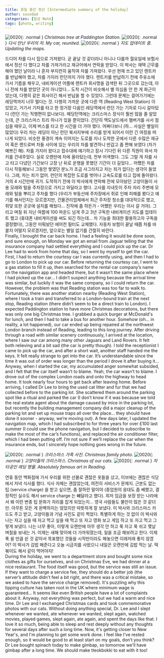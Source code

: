 ```yaml
---
title: 휴일 중간 정산 [Intermediate summary of the holiday]
author: sosodad
categories: [일상 Note]
tags: [photo, writing]
---
```



![0020](https://1drv.ms/i/c/f96de3eae83811fb/IQR310qnVZHgSJUXAP5pxoFVAVq1QGWMATxIXbRTW04JeAU?height=1024){: .normal }
_Christmas tree at Paddington Station._
![0020](https://1drv.ms/i/c/f96de3eae83811fb/IQRFZuwlFVhVRIm668bDOdPVAVizYclNv8MIOZdtXhDasaI?height=1024){: .normal }
_다시 만난 우리의 차. My car, reunited._
![0020](https://1drv.ms/i/c/f96de3eae83811fb/IQS0uOXiC0ilToYXJbfjl4QZAVsrJm1wFpxLA_mHDS6TKV0?height=1024){: .normal }
_지도 업데이트 중. Updating the maps._

드디어 차를 다시 집으로 가져왔다. 곧 끝날 것 같더라니 아니나 다를까 월요일에 보험사에서 정산 다 했다고 차를 가져가라고 재규어에서 연락을 받았다. 이 박사는 재택 근무를 해야 했던 날이라 나 혼자 부지런히 움직여 차를 가져왔다. 우선 현재 쓰고 있던 렌트카를 반납해야 했고, 차를 가지러 런던까지 가야 했다. 렌트카를 반납하기 전에 주유소에 가서 기름을 채우고, 내비게이션 어플에 렌트카 회사명을 검색한 뒤 그곳으로 갔는데, 아니 전에 차를 받았던 곳이 아니었다... 도착 시간이 비슷해서 별 의심을 안 한 게 화근이었는데, 다행히 같은 회사이긴 해서 반납을 할 수 있었다. 그런데 문제는 걸어가기에는 레딩역까지 너무 멀다는 것. 다행히 가까운 곳에 다른 역 (Reading West Station) 이 있었고, 거기서 기차를 타고 한 정거장 다음인 레딩역에서 런던 가는 기차로 다시 갈아탔다 (런던 가는 직행편이 없나보다). 패딩턴역에는 크리스마스 장식이 훨씬 많을 줄 알았는데, 큰 크리스마스 트리 하나가 있을 뿐이었다. 간단히 맥도날드에서 햄버거를 사서 점심을 때우고, 이제 버스를 타고 한 시간을 더 가야 했다. 어쩌다보니 (하... 사실은 별일이 많았다) 우리 차는 레딩이 아닌 런던 북서지부에 수리를 받게 되어서 이런 긴 여정을 떠나게 되었다. 비슷한 풍경이 계속 이어지는 도로를 지나 도착한 곳에서 다른 수많은 재규어 혹은 랜드로버 차들 사이에 있는 우리의 차를 발견하니 반갑고 좀 짠해 보였다 (차가 예쁘긴 해). 차를 가지러 왔다고 접수대에 얘기하고 잠시 기다린 뒤 다른 직원이 와서 차키를 건네주었다. 실로 오랜만에 차에 올라탔는데, 전부 어색했다. 그도 그럴 게 차를 사고 타고 다녔던 기간보다 고장 난 뒤로 운행을 못했던 기간이 더 길었다... 어쨌든 차를 다시 작동해보니 그동안 쌓였던 분노가 조금 사그라지고 차는 죄가 없다는 생각이 들었다. 그래, 차는 죄가 없어. 런던의 복잡한 도로를 벗어나 고속도로를 타고 집에 돌아왔다. 거의 4 시간만에 귀가. 도착하기 전에 이 박사에게 연락해 전에 모아놨던 고양이들이 사용 모래와 털을 주차장으로 가지고 와달라고 했다. 고사를 지내듯이 주차 자리 주변에 모래와 털을 뿌리고 주차를 했다 (우리가 부동산에 주차장에서 쥐로 인해 피해를 봤다고 얘기를 해서인지는 모르겠지만, 건물관리업체에서 최근 주차장 청소를 대대적으로 했고, 쥐덫 또한 곳곳에 설치를 해뒀다... 진작에 좀 하든가 - 어쨌든 우리는 이사 갈 거야). 그리고 며칠 뒤 지난 여름에 100 파운드 넘게 주고 3년 구독한 내비게이션 지도를 업데이트 했고 (휴대폰 내비게이션을 써도 되긴 하는데... 차 기능을 최대한 활용하고자 구독을 결정했다), 그동안 미뤄놨던 에어컨 필터도 교체했다. 자동차 보험이 끝날 때쯤 차를 바꿀지 어떨지 모르겠지만, 앞으로는 별일 없기를 간절히 바란다.  
Finally, I brought the car back home. I had a feeling it would be done soon, and sure enough, on Monday we got an email from Jaguar telling that the insurance company had settled everything and I could pick up the car. Dr Lee had to work from home that day, so I went by myself to get the car. First, I had to return the courtesy car I was currently using, and then I had to go to London to pick up our car. Before returning the courtesy car, I went to a gas station to fill it up, then searched for the rental car company’s name on the navigation app and headed there, but it wasn’t the same place where I had picked up the car... I didn’t suspect anything because the arrival time was similar, but luckily it was the same company, so I could return the car. However, the problem was that Reading station was too far to walk to. Fortunately, there was another station nearby (Reading West Station), where I took a train and transferred to a London-bound train at the next stop, Reading station (there didn’t seem to be a direct train to London). I expected Paddington station to have more Christmas decorations, but there was only one big Christmas tree. I grabbed a quick burger at McDonald's for lunch, and then I had to take a bus for another hour. Somehow (oh... in reality, a lot happened), our car ended up being repaired at the northwest London branch instead of Reading, leading to this long journey. After driving through a road with similar scenery continuously, I arrived at the location, where I saw our car among many other Jaguars and Land Rovers. It felt both relieving and a bit sad (the car is pretty though). I told the receptionist I came to pick up the car, and after a short wait, another staff handed me the keys. It felt really strange to get into the car. It’s understandable since the time it was out of order was longer than the period I drove it after buying it... Anyway, when I started the car, my accumulated anger somewhat subsided, and I felt that the car itself wasn’t to blame. Yeah, the car wasn’t to blame. I drove out of the complex London roads and onto the highway to head home. It took nearly four hours to get back after leaving home. Before arriving, I called Dr Lee to bring the used cat litter and fur that we had collected before to the parking lot. She scattered them around the parking spot like a ritual and parked the car (I don’t know if it was because we told the real estate agent about the damage caused by mice in the parking lot, but recently the building management company did a major cleanup of the parking lot and set up mouse traps all over the place... they should have done it sooner - anyway, we’re moving out). A few days later, I updated the navigation map, which I had subscribed to for three years for over £100 last summer (I could use the phone navigation, but I decided to subscribe to make the most of the car’s functions), and replaced the air conditioner filter, which I had been putting off. I’m not sure if we’ll replace the car when the insurance ends, but I sincerely hope nothing goes wrong in the future.  

![0020](https://1drv.ms/i/c/f96de3eae83811fb/IQR8mO99ys8jSqyzRZjFoM6oAQNdULj032eh_PgE_djhQ2M?height=1024){: .normal }
_크리스마스 가족 사진. Christmas family photo._
![0020](https://1drv.ms/i/c/f96de3eae83811fb/IQSTZIVS-XW5R5uNyb8BGfv5AeRp4foEki5wBpZjMOWGdDU?height=1024){: .normal }
_고양이들의 크리스마스. Christmas of our cats._
![0020](https://1drv.ms/i/c/f96de3eae83811fb/IQS9rmZsInoVRpwRPHP3vagVAWSCMMxiNW5p4aniTtRnwhU?height=1024){: .normal }
_자타공인 레딩 명물. Absolutely famous art in Reading._

연휴 동안 백화점에 가서 우리를 위한 선물로 괜찮은 옷들을 샀고, 이브에는 괜찮은 식당에서 저녁 식사를 했다. 식사 자체는 괜찮았는데, 여전히 서비스가 문제지. 근본도 없는 팁 (service charge) 을 받고 싶으면, 좀 잘하란 말이야 (종업원의 응대도 좀 쎄했고, 결정적인 실수도 해서 service charge 는 뺴달라고 했다). 최저 임금을 보장 받는 나라에서 왜 이런 변종 팁 문화가 자리를 잡게 되었는지... 영국 사람들도 불만이 많은 것 같더만. 아무튼 모든 게 완벽하지는 않았지만 따뜻하게 잘 보냈다. 이 박사와 크리스마스 카드도 주고 받고, 고양이들과 기념 사진도 같이 찍었다. 특별하게 하는 것 없이 이 박사와 나는 자고 싶을 때 자고 먹고 싶을 때 먹고 또 자고 영화 보고 게임 하고 또 자고 먹고 그렇게 보냈다. 나는 너무 좋아, 이렇게 오랜만에 아무 생각 안 하고 푹 자고 푹 쉬고 몇날며칠을 보내는 거. 이제는 새해 맞이에 더 가까워졌는데, 일을 조금 해보려고 한다. 이제 푹 쉴 만큼 쉰 것 같아서 목표했던 것들을 시작만이라도 해놓으면 이래저래 좋지 않겠어? 이 박사가 김밥 해준다고 오늘 시금치를 사왔으니 내일은 오랜만에 김밥 먹는 날. 떡볶이도 해서 같이 먹어야지!  
During the holiday, we went to a department store and bought some nice clothes as gifts for ourselves, and on Christmas Eve, we had dinner at a nice restaurant. The food itself was good, but the service was still an issue. If they want to charge a service fee, they should do a better job (the server’s attitude didn't feel a bit right, and there was a critical mistake, so we asked to have the service charge removed). It's puzzling why this tipping culture has taken root in the UK where minimum wage is guaranteed... It seems like even British people have a lot of complaints about it. Anyway, not everything was perfect, but we had a warm and nice time. Dr Lee and I exchanged Christmas cards and took commemorative photos with our cats. Without doing anything special, Dr. Lee and I slept whenever we wanted, ate whenever we wanted, slept again, watched movies, played games, slept again, ate again, and spent the days like that. I love it so much, being able to sleep and rest deeply without any thoughts for several days after such a long time. Now, it's getting closer to New Year's, and I'm planning to get some work done. I feel like I've rested enough, so it would be good to at least start on my goals, don’t you think? Dr Lee bought spinach today to make gimbap, so tomorrow we'll have gimbap after a long time. We should make tteokbokki to eat with it too!
